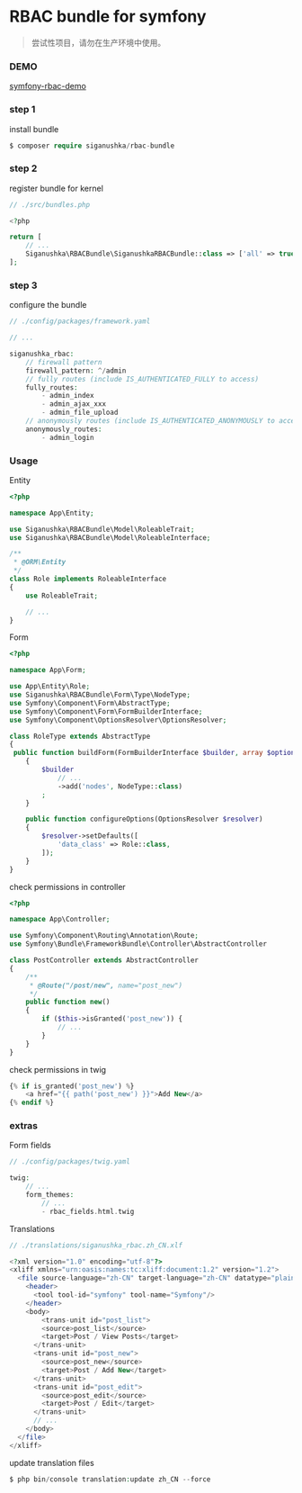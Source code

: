 # RBAC bundle for symfony

> 尝试性项目，请勿在生产环境中使用。

### DEMO

[symfony-rbac-demo][1]

### step 1

install bundle

```php
$ composer require siganushka/rbac-bundle
```

### step 2

register bundle for kernel

```php
// ./src/bundles.php

<?php

return [
    // ...
    Siganushka\RBACBundle\SiganushkaRBACBundle::class => ['all' => true],
];
```

### step 3

configure the bundle

```php
// ./config/packages/framework.yaml

// ...

siganushka_rbac:
    // firewall pattern
    firewall_pattern: ^/admin
    // fully routes (include IS_AUTHENTICATED_FULLY to access)
    fully_routes:
        - admin_index
        - admin_ajax_xxx
        - admin_file_upload
    // anonymously routes (include IS_AUTHENTICATED_ANONYMOUSLY to access, e.g. login page)
    anonymously_routes:
        - admin_login
```

### Usage

Entity

```php
<?php

namespace App\Entity;

use Siganushka\RBACBundle\Model\RoleableTrait;
use Siganushka\RBACBundle\Model\RoleableInterface;

/**
 * @ORM\Entity
 */
class Role implements RoleableInterface
{
    use RoleableTrait;

    // ...
}
```

Form

```php
<?php

namespace App\Form;

use App\Entity\Role;
use Siganushka\RBACBundle\Form\Type\NodeType;
use Symfony\Component\Form\AbstractType;
use Symfony\Component\Form\FormBuilderInterface;
use Symfony\Component\OptionsResolver\OptionsResolver;

class RoleType extends AbstractType
{
 public function buildForm(FormBuilderInterface $builder, array $options)
    {
        $builder
            // ...
            ->add('nodes', NodeType::class)
        ;
    }

    public function configureOptions(OptionsResolver $resolver)
    {
        $resolver->setDefaults([
            'data_class' => Role::class,
        ]);
    }
}
```

check permissions in controller

```php
<?php

namespace App\Controller;

use Symfony\Component\Routing\Annotation\Route;
use Symfony\Bundle\FrameworkBundle\Controller\AbstractController

class PostController extends AbstractController
{
    /**
     * @Route("/post/new", name="post_new")
     */
    public function new()
    {
        if ($this->isGranted('post_new')) {
            // ...
        }
    }
}

```

check permissions in twig

```php
{% if is_granted('post_new') %}
    <a href="{{ path('post_new') }}">Add New</a>
{% endif %}
```

### extras

Form fields

```php
// ./config/packages/twig.yaml

twig:
    // ...
    form_themes:
        // ...
        - rbac_fields.html.twig
```

Translations

``` php
// ./translations/siganushka_rbac.zh_CN.xlf

<?xml version="1.0" encoding="utf-8"?>
<xliff xmlns="urn:oasis:names:tc:xliff:document:1.2" version="1.2">
  <file source-language="zh-CN" target-language="zh-CN" datatype="plaintext" original="file.ext">
    <header>
      <tool tool-id="symfony" tool-name="Symfony"/>
    </header>
    <body>
        <trans-unit id="post_list">
        <source>post_list</source>
        <target>Post / View Posts</target>
      </trans-unit>
      <trans-unit id="post_new">
        <source>post_new</source>
        <target>Post / Add New</target>
      </trans-unit>
      <trans-unit id="post_edit">
        <source>post_edit</source>
        <target>Post / Edit</target>
      </trans-unit>
      // ...
    </body>
  </file>
</xliff>

```

update translation files

```php
$ php bin/console translation:update zh_CN --force
```


  [1]: https://github.com/siganushka/symfony-rbac-demo